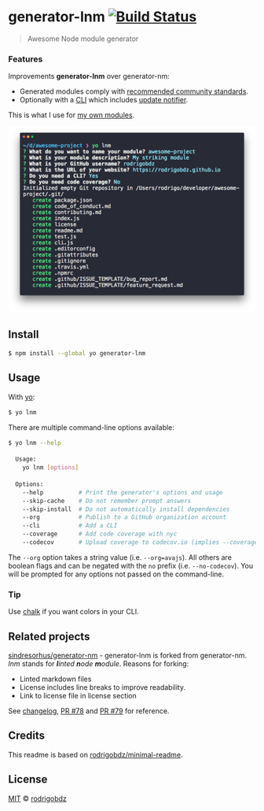 # generator-lnm [![Build Status](https://travis-ci.com/rodrigobdz/generator-lnm.svg?branch=master)](https://travis-ci.com/rodrigobdz/generator-lnm)

> Awesome Node module generator

### Features

Improvements **generator-lnm** over generator-nm:

* Generated modules comply with [recommended community standards](https://opensource.guide).
* Optionally with a [CLI](http://en.wikipedia.org/wiki/Command-line_interface) which includes [update notifier](https://github.com/yeoman/update-notifier).

This is what I use for [my own modules](https://www.npmjs.com/~rodrigobdz).

<img src="screenshot.png" width="1100">

## Install

```sh
$ npm install --global yo generator-lnm
```

## Usage

With [yo](https://github.com/yeoman/yo):

```sh
$ yo lnm
```

There are multiple command-line options available:

```sh
$ yo lnm --help

  Usage:
    yo lnm [options]

  Options:
    --help          # Print the generator's options and usage
    --skip-cache    # Do not remember prompt answers                      Default: false
    --skip-install  # Do not automatically install dependencies           Default: false
    --org           # Publish to a GitHub organization account
    --cli           # Add a CLI
    --coverage      # Add code coverage with nyc
    --codecov       # Upload coverage to codecov.io (implies --coverage)
```

The `--org` option takes a string value (i.e. `--org=avajs`). All others are boolean flags and can be negated with the `no` prefix (i.e. `--no-codecov`). You will be prompted for any options not passed on the command-line.

### Tip

Use [chalk](https://github.com/sindresorhus/chalk) if you want colors in your CLI.

## Related projects

[sindresorhus/generator-nm](https://github.com/sindresorhus/generator-nm) - generator-lnm is forked from generator-nm. _lnm_ stands for _**l**inted **n**ode **m**odule_. Reasons for forking:

* Linted markdown files
* License includes line breaks to improve readability.
* Link to license file in license section

See [changelog](changelog.md#100---2019-03-01), [PR #78](https://github.com/sindresorhus/generator-nm/pull/78) and [PR #79](https://github.com/sindresorhus/generator-nm/pull/79) for reference.

## Credits

This readme is based on [rodrigobdz/minimal-readme](https://github.com/rodrigobdz/minimal-readme).

## License

[MIT](license) © [rodrigobdz](https://rodrigobdz.github.io)
